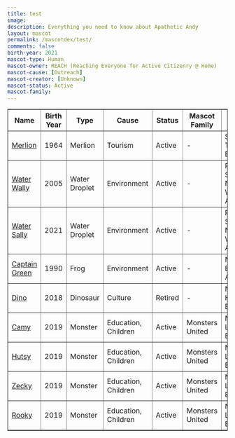 ```yaml
---
title: test
image: 
description: Everything you need to know about Apathetic Andy
layout: mascot
permalink: /mascotdex/test/
comments: false
birth-year: 2021
mascot-type: Human
mascot-owner: REACH (Reaching Everyone for Active Citizenry @ Home)
mascot-cause: [Outreach]
mascot-creator: [Unknown]
mascot-status: Active
mascot-family:
---
```



<table border="1">
  <thead>
    <tr>
      <th>Name</th>
      <th>Birth Year</th>
      <th>Type</th>
      <th>Cause</th>
      <th>Status</th>
      <th>Mascot Family</th>
      <th>Owner</th>
    </tr>
  </thead>
  <tbody>
    <tr>
      <td><a href="https://www.designinsingapore.com/mascotdex/merlion/">Merlion</a></td>
      <td>1964</td>
      <td>Merlion</td>
      <td>Tourism</td>
      <td>Active</td>
      <td>-</td>
      <td>Singapore Tourism Board</td>
    </tr>
    <tr>
      <td><a href="https://www.designinsingapore.com/mascotdex/water-wally/">Water Wally</a></td>
      <td>2005</td>
      <td>Water Droplet</td>
      <td>Environment</td>
      <td>Active</td>
      <td>-</td>
      <td>PUB, Singapore’s National Water Agency</td>
    </tr>
    <tr>
      <td><a href="https://www.designinsingapore.com/mascotdex/water-sally/">Water Sally</a></td>
      <td>2021</td>
      <td>Water Droplet</td>
      <td>Environment</td>
      <td>Active</td>
      <td>-</td>
      <td>PUB, Singapore’s National Water Agency</td>
    </tr>
    <tr>
      <td><a href="https://www.designinsingapore.com/mascotdex/captain-green/">Captain Green</a></td>
      <td>1990</td>
      <td>Frog</td>
      <td>Environment</td>
      <td>Active</td>
      <td>-</td>
      <td>National Environment Agency</td>
    </tr>
    <tr>
      <td><a href="https://www.designinsingapore.com/mascotdex/dino/">Dino</a></td>
      <td>2018</td>
      <td>Dinosaur</td>
      <td>Culture</td>
      <td>Retired</td>
      <td>-</td>
      <td>National Heritage Board</td>
    </tr>
    <tr>
      <td><a href="https://www.designinsingapore.com/mascotdex/camy/">Camy</a></td>
      <td>2019</td>
      <td>Monster</td>
      <td>Education, Children</td>
      <td>Active</td>
      <td>Monsters United</td>
      <td>National Library Board</td>
    </tr>
    <tr>
      <td><a href="https://www.designinsingapore.com/mascotdex/hutsy/">Hutsy</a></td>
      <td>2019</td>
      <td>Monster</td>
      <td>Education, Children</td>
      <td>Active</td>
      <td>Monsters United</td>
      <td>National Library Board</td>
    </tr>
    <tr>
      <td><a href="https://www.designinsingapore.com/mascotdex/zecky/">Zecky</a></td>
      <td>2019</td>
      <td>Monster</td>
      <td>Education, Children</td>
      <td>Active</td>
      <td>Monsters United</td>
      <td>National Library Board</td>
    </tr>
    <tr>
      <td><a href="https://www.designinsingapore.com/mascotdex/rooky/">Rooky</a></td>
      <td>2019</td>
      <td>Monster</td>
      <td>Education, Children</td>
      <td>Active</td>
      <td>Monsters United</td>
      <td>National Library Board</td>
    </tr>
  </tbody>
</table>

